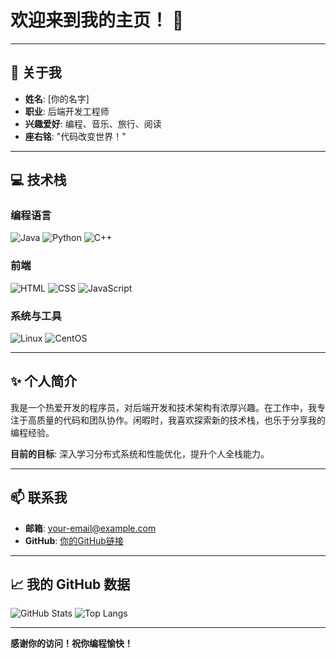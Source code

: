 # 欢迎来到我的主页！ 👋

---

## 👤 关于我

- **姓名**: [你的名字]
- **职业**: 后端开发工程师
- **兴趣爱好**: 编程、音乐、旅行、阅读
- **座右铭**: "代码改变世界！"

---

## 💻 技术栈

### 编程语言  
![Java](https://img.shields.io/badge/Java-ED8B00?style=for-the-badge&logo=java&logoColor=white)
![Python](https://img.shields.io/badge/Python-3.10-orange?style=for-the-badge&logo=python)
![C++](https://img.shields.io/badge/C%2B%2B-00599C?style=for-the-badge&logo=cplusplus&logoColor=white)

### 前端  
![HTML](https://img.shields.io/badge/HTML5-E34F26?style=for-the-badge&logo=html5&logoColor=white)
![CSS](https://img.shields.io/badge/CSS3-1572B6?style=for-the-badge&logo=css3&logoColor=white)
![JavaScript](https://img.shields.io/badge/JavaScript-F7DF1E?style=for-the-badge&logo=javascript&logoColor=black)

### 系统与工具  
![Linux](https://img.shields.io/badge/Linux-FCC624?style=for-the-badge&logo=linux&logoColor=black)
![CentOS](https://img.shields.io/badge/CentOS-262577?style=for-the-badge&logo=centos&logoColor=white)

---

## ✨ 个人简介

我是一个热爱开发的程序员，对后端开发和技术架构有浓厚兴趣。在工作中，我专注于高质量的代码和团队协作。闲暇时，我喜欢探索新的技术栈，也乐于分享我的编程经验。

**目前的目标**: 深入学习分布式系统和性能优化，提升个人全栈能力。

---

## 📫 联系我

- **邮箱**: [your-email@example.com](mailto:your-email@example.com)
- **GitHub**: [你的GitHub链接](https://github.com/你的用户名)

---

## 📈 我的 GitHub 数据

![GitHub Stats](https://github-readme-stats.vercel.app/api?username=TXM983&show_icons=true&theme=radical)
![Top Langs](https://github-readme-stats.vercel.app/api/top-langs/?username=TXM983&layout=compact&theme=radical)

---

**感谢你的访问！祝你编程愉快！**
